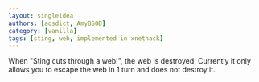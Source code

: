 ```yaml
---
layout: singleidea
authors: [aosdict, AmyBSOD]
category: [vanilla]
tags: [sting, web, implemented in xnethack]
---
```

When "Sting cuts through a web!", the web is destroyed. Currently it only allows you to escape the web in 1 turn and does not destroy it.
